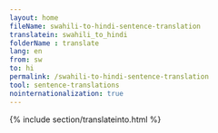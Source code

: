 ```yaml
---
layout: home
fileName: swahili-to-hindi-sentence-translation
translatein: swahili_to_hindi
folderName : translate
lang: en
from: sw
to: hi
permalink: /swahili-to-hindi-sentence-translation
tool: sentence-translations
nointernationalization: true
---
```

{% include section/translateinto.html %}
